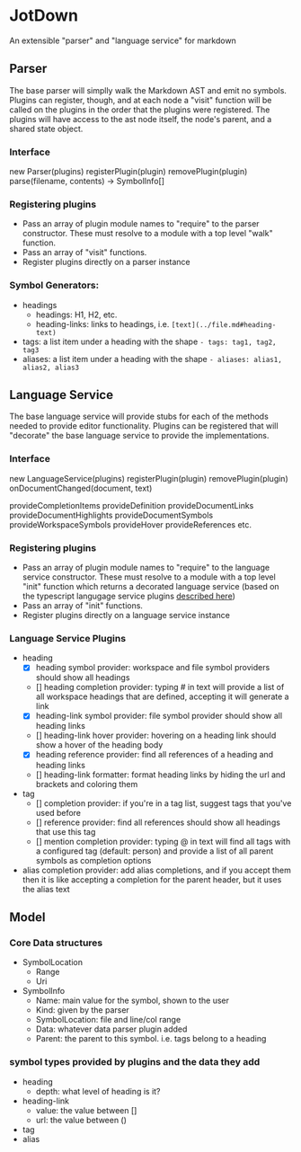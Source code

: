 # JotDown
 An extensible "parser" and "language service" for markdown

## Parser
The base parser will simplly walk the Markdown AST and emit no symbols.
Plugins can register, though, and at each node a "visit" function will be called on the plugins in the order that the plugins were registered.
The plugins will have access to the ast node itself, the node's parent, and a shared state object.

### Interface
new Parser(plugins)
registerPlugin(plugin)
removePlugin(plugin)
parse(filename, contents) -> SymbolInfo[]

### Registering plugins
- Pass an array of plugin module names to "require" to the parser constructor. These must resolve to a module with a top level "walk" function.
- Pass an array of "visit" functions.
- Register plugins directly on a parser instance

### Symbol Generators:
- headings
  - headings: H1, H2, etc.
  - heading-links: links to headings, i.e. `[text](../file.md#heading-text)`
- tags: a list item under a heading with the shape `- tags: tag1, tag2, tag3`
- aliases: a list item under a heading with the shape `- aliases: alias1, alias2, alias3` 

## Language Service
The base language service will provide stubs for each of the methods needed to provide editor functionality.
Plugins can be registered that will "decorate" the base language service to provide the implementations.

### Interface
new LanguageService(plugins)
registerPlugin(plugin)
removePlugin(plugin)
onDocumentChanged(document, text)

provideCompletionItems
provideDefinition
provideDocumentLinks
provideDocumentHighlights
provideDocumentSymbols
provideWorkspaceSymbols
provideHover
provideReferences
etc.

### Registering plugins
- Pass an array of plugin module names to "require" to the language service constructor. These must resolve to a module with a top level "init" function which returns a decorated language service (based on the typescript langugage service plugins [described here](https://github.com/Microsoft/TypeScript/wiki/Writing-a-Language-Service-Plugin#setup-and-initialization))
- Pass an array of "init" functions.
- Register plugins directly on a language service instance

### Language Service Plugins
- heading
  - [X] heading symbol provider: workspace and file symbol providers should show all headings
  - [] heading completion provider: typing # in text will provide a list of all workspace headings that are defined, accepting it will generate a link
  - [X] heading-link symbol provider: file symbol provider should show all heading links
  - [] heading-link hover provider: hovering on a heading link should show a hover of the heading body
  - [X] heading reference provider: find all references of a heading and heading links
  - [] heading-link formatter: format heading links by hiding the url and brackets and coloring them
- tag
  - [] completion provider: if you're in a tag list, suggest tags that you've used before
  - [] reference provider: find all references should show all headings that use this tag 
  - [] mention completion provider: typing @ in text will find all tags with a configured tag (default: person) and provide a list of all parent symbols as completion options
- alias completion provider: add alias completions, and if you accept them then it is like accepting a completion for the parent header, but it uses the alias text

## Model
### Core Data structures
- SymbolLocation
  - Range
  - Uri
- SymbolInfo
  - Name: main value for the symbol, shown to the user
  - Kind: given by the parser
  - SymbolLocation: file and line/col range
  - Data: whatever data parser plugin added
  - Parent: the parent to this symbol. i.e. tags belong to a heading  
### symbol types provided by plugins and the data they add
- heading
  - depth: what level of heading is it?
- heading-link 
  - value: the value between []
  - url: the value between ()
- tag
- alias